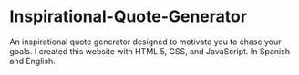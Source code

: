 # Inspirational-Quote-Generator
 
An inspirational quote generator designed to motivate you to chase your goals. I created this website with HTML 5, CSS, and JavaScript.
In Spanish and English.
